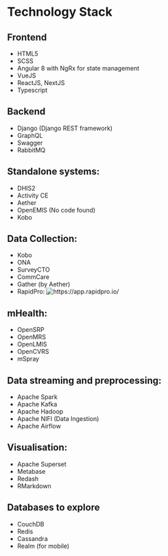 # Technology Stack

## Frontend

- HTML5
- SCSS
- Angular 8 with NgRx for state management
- VueJS
- ReactJS, NextJS
- Typescript

## Backend

- Django (Django REST framework)
- GraphQL
- Swagger
- RabbitMQ

## Standalone systems:

- DHIS2
- Activity CE
- Aether
- OpenEMIS (No code found)
- Kobo

## Data Collection:

- Kobo
- ONA
- SurveyCTO
- CommCare
- Gather (by Aether)
- RapidPro: ![<u>https://app.rapidpro.io/</u>](https://app.rapidpro.io/)

## mHealth:

- OpenSRP
- OpenMRS
- OpenLMIS
- OpenCVRS
- mSpray

## Data streaming and preprocessing:

- Apache Spark
- Apache Kafka
- Apache Hadoop
- Apache NIFI (Data Ingestion)
- Apache Airflow

## Visualisation:

- Apache Superset
- Metabase
- Redash
- RMarkdown

## Databases to explore

- CouchDB
- Redis
- Cassandra
- Realm (for mobile)
